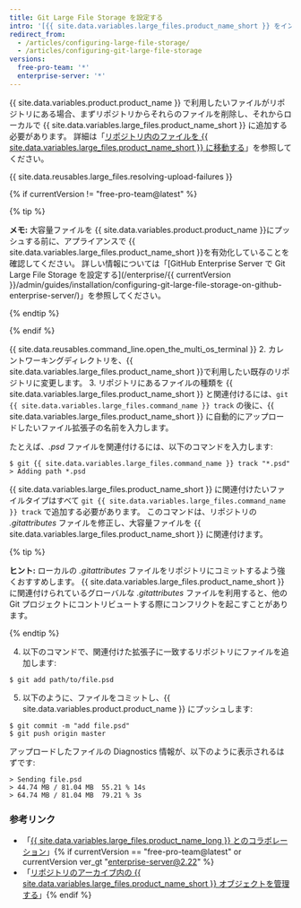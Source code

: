 ```yaml
---
title: Git Large File Storage を設定する
intro: '[{{ site.data.variables.large_files.product_name_short }} をインストール](/articles/installing-git-large-file-storage/) したら、それをリポジトリ内の大容量ファイルに関連付ける必要かあります。'
redirect_from:
  - /articles/configuring-large-file-storage/
  - /articles/configuring-git-large-file-storage
versions:
  free-pro-team: '*'
  enterprise-server: '*'
---
```


{{ site.data.variables.product.product_name }} で利用したいファイルがリポジトリにある場合、まずリポジトリからそれらのファイルを削除し、それからローカルで {{ site.data.variables.large_files.product_name_short }} に追加する必要があります。 詳細は「[リポジトリ内のファイルを {{ site.data.variables.large_files.product_name_short }} に移動する](/articles/moving-a-file-in-your-repository-to-git-large-file-storage)」を参照してください。

{{ site.data.reusables.large_files.resolving-upload-failures }}

{% if currentVersion != "free-pro-team@latest" %}

{% tip %}

**メモ:** 大容量ファイルを {{ site.data.variables.product.product_name }}にプッシュする前に、アプライアンスで {{ site.data.variables.large_files.product_name_short }}を有効化していることを確認してください。 詳しい情報については「[GitHub Enterprise Server で Git Large File Storage を設定する](/enterprise/{{ currentVersion }}/admin/guides/installation/configuring-git-large-file-storage-on-github-enterprise-server/)」を参照してください。

{% endtip %}

{% endif %}

{{ site.data.reusables.command_line.open_the_multi_os_terminal }}
2. カレントワーキングディレクトリを、{{ site.data.variables.large_files.product_name_short }}で利用したい既存のリポジトリに変更します。
3. リポジトリにあるファイルの種類を {{ site.data.variables.large_files.product_name_short }} と関連付けるには、`git {{ site.data.variables.large_files.command_name }} track` の後に、{{ site.data.variables.large_files.product_name_short }} に自動的にアップロードしたいファイル拡張子の名前を入力します。

  たとえば、_.psd_ ファイルを関連付けるには、以下のコマンドを入力します:
  ```shell
  $ git {{ site.data.variables.large_files.command_name }} track "*.psd"
  > Adding path *.psd
  ```
  {{ site.data.variables.large_files.product_name_short }} に関連付けたいファイルタイプはすべて `git {{ site.data.variables.large_files.command_name }} track` で追加する必要があります。 このコマンドは、リポジトリの *.gitattributes* ファイルを修正し、大容量ファイルを {{ site.data.variables.large_files.product_name_short }} に関連付けます。

  {% tip %}

  **ヒント:** ローカルの *.gitattributes* ファイルをリポジトリにコミットするよう強くおすすめします。 {{ site.data.variables.large_files.product_name_short }} に関連付けられているグローバルな *.gitattributes* ファイルを利用すると、他の Git プロジェクトにコントリビュートする際にコンフリクトを起こすことがあります。

  {% endtip %}

4. 以下のコマンドで、関連付けた拡張子に一致するリポジトリにファイルを追加します:
  ```shell
  $ git add path/to/file.psd
  ```
5. 以下のように、ファイルをコミットし、{{ site.data.variables.product.product_name }} にプッシュします:
  ```shell
  $ git commit -m "add file.psd"
  $ git push origin master
  ```
  アップロードしたファイルの Diagnostics 情報が、以下のように表示されるはずです:
  ```shell
  > Sending file.psd
  > 44.74 MB / 81.04 MB  55.21 % 14s
  > 64.74 MB / 81.04 MB  79.21 % 3s
  ```

### 参考リンク

- 「[{{ site.data.variables.large_files.product_name_long }} とのコラボレーション](/articles/collaboration-with-git-large-file-storage/)」{% if currentVersion == "free-pro-team@latest" or currentVersion ver_gt "enterprise-server@2.22" %}
- 「[リポジトリのアーカイブ内の {{ site.data.variables.large_files.product_name_short }} オブジェクトを管理する](/github/administering-a-repository/managing-git-lfs-objects-in-archives-of-your-repository)」{% endif %}
